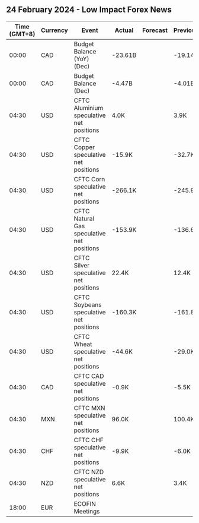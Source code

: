 ## 24 February 2024 - Low Impact Forex News

| Time (GMT+8) | Currency | Event | Actual | Forecast | Previous |
|------|----------|-------|--------|----------|----------|
| 00:00 | CAD | Budget Balance (YoY) (Dec) | -23.61B |  | -19.14B |
| 00:00 | CAD | Budget Balance (Dec) | -4.47B |  | -4.01B |
| 04:30 | USD | CFTC Aluminium speculative net positions | 4.0K |  | 3.9K |
| 04:30 | USD | CFTC Copper speculative net positions | -15.9K |  | -32.7K |
| 04:30 | USD | CFTC Corn speculative net positions | -266.1K |  | -245.9K |
| 04:30 | USD | CFTC Natural Gas speculative net positions | -153.9K |  | -136.6K |
| 04:30 | USD | CFTC Silver speculative net positions | 22.4K |  | 12.4K |
| 04:30 | USD | CFTC Soybeans speculative net positions | -160.3K |  | -161.8K |
| 04:30 | USD | CFTC Wheat speculative net positions | -44.6K |  | -29.0K |
| 04:30 | CAD | CFTC CAD speculative net positions | -0.9K |  | -5.5K |
| 04:30 | MXN | CFTC MXN speculative net positions | 96.0K |  | 100.4K |
| 04:30 | CHF | CFTC CHF speculative net positions | -9.9K |  | -6.0K |
| 04:30 | NZD | CFTC NZD speculative net positions | 6.6K |  | 3.4K |
| 18:00 | EUR | ECOFIN Meetings |  |  |  |
